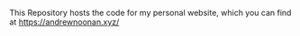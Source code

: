 This Repository hosts the code for my personal website, which you can find at https://andrewnoonan.xyz/
